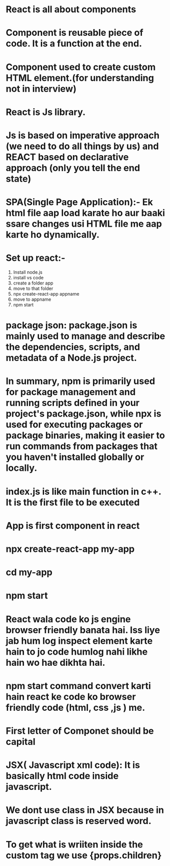 # React is all about components

# Component is reusable piece of code. It is a function at the end.

# Component used to create custom HTML element.(for understanding not in interview)

# React is Js library.

# Js is based on imperative approach (we need to do all things by us) and REACT based on declarative approach (only you tell the end state)

# SPA(Single Page Application):- Ek html file aap load karate ho aur baaki ssare changes usi HTML file me aap karte ho dynamically.

#  Set up react:-

1. Install node.js
2. install vs code
3. create a folder app
4. move to that folder
5. npx create-react-app appname
6. move to appname
7. npm start

# package json: package.json is mainly used to manage and describe the dependencies, scripts, and metadata of a Node.js project.

# In summary, npm is primarily used for package management and running scripts defined in your project's package.json, while npx is used for executing packages or package binaries, making it easier to run commands from packages that you haven't installed globally or locally.

# index.js is like main function in c++. It is the first file to be executed

# App is first component in react

# npx create-react-app my-app
# cd my-app
# npm start

# React wala code ko js engine browser friendly banata hai. Iss liye jab hum log inspect element karte hain to jo code humlog  nahi likhe hain wo hae dikhta hai.

# npm start command convert karti hain react ke code ko browser friendly code (html, css ,js ) me.

# First letter of Componet should be capital

# JSX( Javascript xml code): It is basically html code inside javascript.

# We dont use class in JSX because in javascript class is reserved word.

# To get what is wriiten inside the custom tag we use {props.children} 

